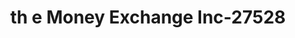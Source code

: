 ---
f_zip-code: 30741
f_state-code: GA
title: th e Money Exchange Inc-27528
f_phone: 706-866-4012
f_city-only: Rossville
f_address: 115 Chickamauga Ave Ste F Rossville
f_location-unique-id: '27528'
slug: th-e-money-exchange-inc-27528
updated-on: '2024-05-30T13:46:58.046Z'
created-on: '2024-05-30T13:36:59.803Z'
published-on: '2024-05-30T13:54:32.469Z'
f_city-state: cms/city/rossville-ga.md
f_company: cms/company/th-e-money-exchange-inc.md
f_state: cms/state/georgia.md
layout: '[payday-loan].html'
tags: payday-loan
---